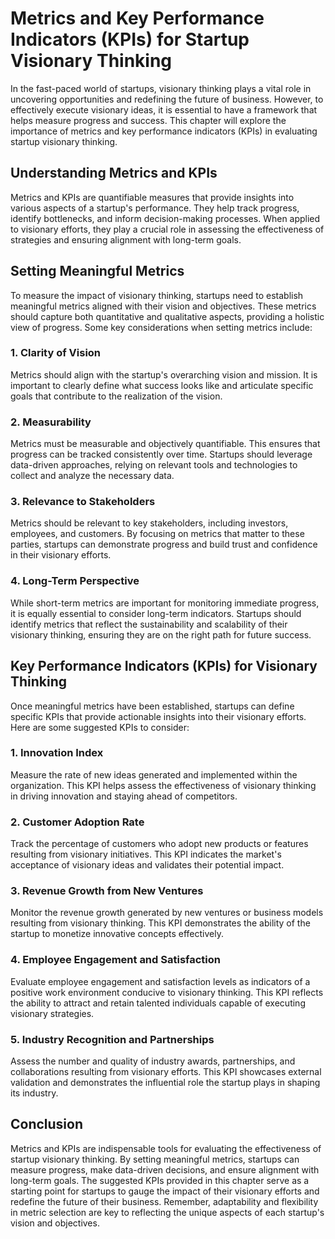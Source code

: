 Metrics and Key Performance Indicators (KPIs) for Startup Visionary Thinking
=====================================================================================

In the fast-paced world of startups, visionary thinking plays a vital role in uncovering opportunities and redefining the future of business. However, to effectively execute visionary ideas, it is essential to have a framework that helps measure progress and success. This chapter will explore the importance of metrics and key performance indicators (KPIs) in evaluating startup visionary thinking.

Understanding Metrics and KPIs
------------------------------

Metrics and KPIs are quantifiable measures that provide insights into various aspects of a startup's performance. They help track progress, identify bottlenecks, and inform decision-making processes. When applied to visionary efforts, they play a crucial role in assessing the effectiveness of strategies and ensuring alignment with long-term goals.

Setting Meaningful Metrics
--------------------------

To measure the impact of visionary thinking, startups need to establish meaningful metrics aligned with their vision and objectives. These metrics should capture both quantitative and qualitative aspects, providing a holistic view of progress. Some key considerations when setting metrics include:

### 1. Clarity of Vision

Metrics should align with the startup's overarching vision and mission. It is important to clearly define what success looks like and articulate specific goals that contribute to the realization of the vision.

### 2. Measurability

Metrics must be measurable and objectively quantifiable. This ensures that progress can be tracked consistently over time. Startups should leverage data-driven approaches, relying on relevant tools and technologies to collect and analyze the necessary data.

### 3. Relevance to Stakeholders

Metrics should be relevant to key stakeholders, including investors, employees, and customers. By focusing on metrics that matter to these parties, startups can demonstrate progress and build trust and confidence in their visionary efforts.

### 4. Long-Term Perspective

While short-term metrics are important for monitoring immediate progress, it is equally essential to consider long-term indicators. Startups should identify metrics that reflect the sustainability and scalability of their visionary thinking, ensuring they are on the right path for future success.

Key Performance Indicators (KPIs) for Visionary Thinking
--------------------------------------------------------

Once meaningful metrics have been established, startups can define specific KPIs that provide actionable insights into their visionary efforts. Here are some suggested KPIs to consider:

### 1. Innovation Index

Measure the rate of new ideas generated and implemented within the organization. This KPI helps assess the effectiveness of visionary thinking in driving innovation and staying ahead of competitors.

### 2. Customer Adoption Rate

Track the percentage of customers who adopt new products or features resulting from visionary initiatives. This KPI indicates the market's acceptance of visionary ideas and validates their potential impact.

### 3. Revenue Growth from New Ventures

Monitor the revenue growth generated by new ventures or business models resulting from visionary thinking. This KPI demonstrates the ability of the startup to monetize innovative concepts effectively.

### 4. Employee Engagement and Satisfaction

Evaluate employee engagement and satisfaction levels as indicators of a positive work environment conducive to visionary thinking. This KPI reflects the ability to attract and retain talented individuals capable of executing visionary strategies.

### 5. Industry Recognition and Partnerships

Assess the number and quality of industry awards, partnerships, and collaborations resulting from visionary efforts. This KPI showcases external validation and demonstrates the influential role the startup plays in shaping its industry.

Conclusion
----------

Metrics and KPIs are indispensable tools for evaluating the effectiveness of startup visionary thinking. By setting meaningful metrics, startups can measure progress, make data-driven decisions, and ensure alignment with long-term goals. The suggested KPIs provided in this chapter serve as a starting point for startups to gauge the impact of their visionary efforts and redefine the future of their business. Remember, adaptability and flexibility in metric selection are key to reflecting the unique aspects of each startup's vision and objectives.
